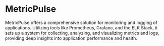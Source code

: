 # MetricPulse
MetricPulse offers a comprehensive solution for monitoring and logging of applications. Utilizing tools like Prometheus, Grafana, and the ELK Stack, it sets up a system for collecting, analyzing, and visualizing metrics and logs, providing deep insights into application performance and health.
